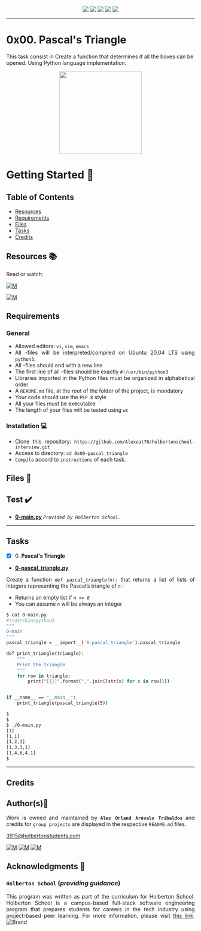 <p align="center">
<img src="https://img.shields.io/badge/LINUX-darkgreen.svg"/>
<img src="https://img.shields.io/badge/Shell-ligthgreen.svg"/>
<img src="https://img.shields.io/badge/Vim-green.svg"/>
<img src="https://img.shields.io/badge/Python-blue.svg"/>
<img src="https://img.shields.io/badge/Markdown-black.svg"/><br>	
</p>

---
# 0x00. Pascal's Triangle

This task consist in Create a function that determines if all the boxes can be opened. Using Python language implementation.

<p align="center">
  <img width="220"  
        src="https://media4.giphy.com/media/3orif74MzRbKQeJiQE/giphy.gif?cid=ecf05e4744ao5uo4tj521e1lc1ljfi9oltj8oj72jayma0we&rid=giphy.gif&ct=g"
  >
</p>

# Getting Started :running:	
<div style="text-align: justify">

## Table of Contents
* [Resources](#resources-books)
* [Requirements](#requirements)
* [Files](#files-file_folder)
* [Tasks](#tasks)
* [Credits](#credits)

## Resources :books:
Read or watch:
	
[![M](https://upload.wikimedia.org/wikipedia/commons/thumb/2/2f/Google_2015_logo.svg/80px-Google_2015_logo.svg.png)](https://www.google.com/search?q=pascal+triangle+in+python&oq=Pascal+trian&aqs=chrome.6.69i57j0i512l9.7223j0j15&sourceid=chrome&ie=UTF-8)

[![M](https://upload.wikimedia.org/wikipedia/commons/thumb/e/e1/Logo_of_YouTube_%282015-2017%29.svg/70px-Logo_of_YouTube_%282015-2017%29.svg.png)](https://www.youtube.com/results?search_query=pascal%27s+triangle+in+python)

## Requirements
### General
- Allowed editors: `vi`, `vim`, `emacs` 
- All -files will be interpreted/compiled on Ubuntu 20.04 LTS using `python3`.
- All -files should end with a new line
- The first line of all -files should be exactly `#!/usr/bin/python3` 
- Libraries imported in the Python files must be organized in alphabetical order
- A `README.md` file, at the root of the folder of the project, is mandatory
- Your code should use the `PEP 8` style
- All your files must be executable
- The length of your files will be tested using `wc`

### Installation :computer:
	
- Clone this repository: `https://github.com/Alexoat76/holbertonschool-interview.git`	
- Access to directory: `cd 0x00-pascal_triangle`
- `Compile` accord to `instructions` of each task.

## Files :file_folder:

## Test :heavy_check_mark:

+ **[0-main.py](./0-main.py)**  *`Provided by Holberton School`*.

---

## Tasks

+ [x] 0\. **Pascal's Triangle**

+ **[0-pascal_triangle.py](./0-pascal_triangle.py)**

Create a function  *`def pascal_triangle(n):`*   that returns a list of lists of integers representing the Pascal’s triangle of   *` n `*  :

* Returns an empty list if  *` n <= 0 `* 
* You can assume  *` n `*  will be always an integer

```bash
$ cat 0-main.py
#!/usr/bin/python3
"""
0-main
"""
pascal_triangle = __import__('0-pascal_triangle').pascal_triangle

def print_triangle(triangle):
    """
    Print the triangle
    """
    for row in triangle:
        print("[{}]".format(",".join([str(x) for x in row])))


if __name__ == "__main__":
    print_triangle(pascal_triangle(5))

$
$ 
$ ./0-main.py
[1]
[1,1]
[1,2,1]
[1,3,3,1]
[1,4,6,4,1]
$ 
```

---

## Credits

## Author(s):blue_book:

Work is owned and maintained by 
	**`Alex Orland Arévalo Tribaldos`**  and credits for `group projects` are displayed in the respective `README.md` files.

<3915@holbertonstudents.com>
	
[![M](https://upload.wikimedia.org/wikipedia/commons/thumb/9/91/Octicons-mark-github.svg/25px-Octicons-mark-github.svg.png)](https://github.com/Alexoat76)
[![M](https://upload.wikimedia.org/wikipedia/fr/thumb/c/c8/Twitter_Bird.svg/25px-Twitter_Bird.svg.png)](https://twitter.com/aoarevalot)
[![M](https://upload.wikimedia.org/wikipedia/commons/thumb/c/ca/LinkedIn_logo_initials.png/25px-LinkedIn_logo_initials.png)](https://www.linkedin.com/in/Alexoat76/)

## Acknowledgments :mega: 

### **`Holberton School`** (*providing guidance*)
	
This program was written as part of the curriculum for Holberton School.
Holberton School is a campus-based full-stack software engineering program
that prepares students for careers in the tech industry using project-based
peer learning. For more information,  please visit [this link](https://www.holbertonschool.com/).
![Brand](https://assets.website-files.com/6105315644a26f77912a1ada/610540e8b4cd6969794fe673_Holberton_School_logo-04-04.svg)
